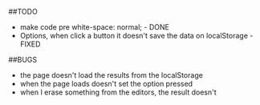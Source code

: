 ##TODO

- make code pre white-space: normal; - DONE
- Options, when click a button it doesn't save the data on localStorage - FIXED

##BUGS

- the page doesn't load the results from the localStorage 
- when the page loads doesn't set the option pressed
- when I erase something from the editors, the result doesn't
